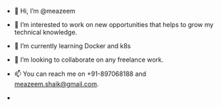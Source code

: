- 👋 Hi, I’m @meazeem
- 👀 I’m interested to work on new opportunities that helps to grow my technical knowledge.
- 🌱 I’m currently learning Docker and k8s
- 💞️ I’m looking to collaborate on any freelance work.
- 📫 You can reach me on +91-897068188 and meazeem.shaik@gmail.com.

- 

<!---
meazeem/meazeem is a ✨ special ✨ repository because its `README.md` (this file) appears on your GitHub profile.
You can click the Preview link to take a look at your changes.
--->
